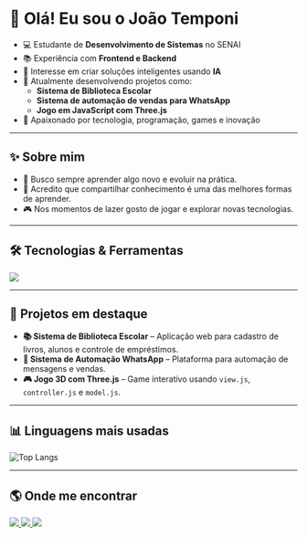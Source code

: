 # 👋 Olá! Eu sou o João Temponi

- 💻 Estudante de **Desenvolvimento de Sistemas** no SENAI  
- 📚 Experiência com **Frontend e Backend**  
- 🚀 Interesse em criar soluções inteligentes usando **IA**  
- 🔧 Atualmente desenvolvendo projetos como:
  - **Sistema de Biblioteca Escolar**  
  - **Sistema de automação de vendas para WhatsApp**  
  - **Jogo em JavaScript com Three.js**  
- 🎯 Apaixonado por tecnologia, programação, games e inovação  

---

## ✨ Sobre mim

- 🔎 Busco sempre aprender algo novo e evoluir na prática.  
- 📢 Acredito que compartilhar conhecimento é uma das melhores formas de aprender.  
- 🎮 Nos momentos de lazer gosto de jogar e explorar novas tecnologias.  

---

## 🛠️ Tecnologias & Ferramentas

<p align="left">
  <img src="https://skillicons.dev/icons?i=html,css,js,ts,react,nodejs,express,postgres,git,github,docker,linux" />
</p>

---

## 📌 Projetos em destaque

- **📚 Sistema de Biblioteca Escolar** – Aplicação web para cadastro de livros, alunos e controle de empréstimos.  
- **🤖 Sistema de Automação WhatsApp** – Plataforma para automação de mensagens e vendas.  
- **🎮 Jogo 3D com Three.js** – Game interativo usando `view.js`, `controller.js` e `model.js`.  

---

## 📊 Linguagens mais usadas

![Top Langs](https://github-readme-stats.vercel.app/api/top-langs/?username=joaotemponi&layout=compact&theme=radical)

---

## 🌎 Onde me encontrar

<p align="left">
  <a href="https://www.linkedin.com/in/joaotemponi" target="_blank">
    <img src="https://img.shields.io/badge/LinkedIn-0077B5.svg?style=for-the-badge&logo=linkedin&logoColor=white"/>
  </a>
  <a href="mailto:joao3gamerbr@gmail.com" target="_blank">
    <img src="https://img.shields.io/badge/Gmail-D14836.svg?style=for-the-badge&logo=gmail&logoColor=white"/>
  </a>
  <a href="https://github.com/joãotemponi" target="_blank">
    <img src="https://img.shields.io/badge/GitHub-100000.svg?style=for-the-badge&logo=github&logoColor=white"/>
  </a>
</p>
